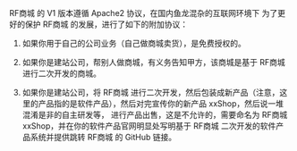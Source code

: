 RF商城 的 V1 版本遵循 Apache2 协议，在国内鱼龙混杂的互联网环境下 为了更好的保护 RF商城 的发展，进行了如下的附加协议： 

1. 如果你用于自己的公司业务（自己做商城卖货），是免费授权的。

2. 如果你是建站公司，帮别人做商城，有义务告知甲方，该商城是基于 RF商城 进行二次开发的商城。

3. 如果你是建站公司，将 RF商城 进行二次开发，然后包装成新产品（注意，这里的产品指的是软件产品），然后对完宣传你的新产品 xxShop，然后说一堆混淆是非的自主研发等， 进行产品出售，这是不允许的，需要命名为 RF商城 xxShop，并在你的软件产品官网明显处写明基于 RF商城 二次开发的软件产品系统并提供跳转 RF商城 的 GitHub 链接。